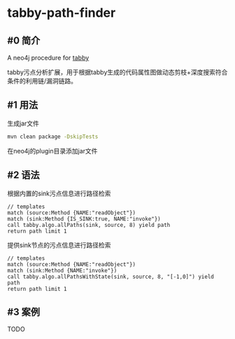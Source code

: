 # tabby-path-finder
## #0 简介
A neo4j procedure for [tabby](https://github.com/wh1t3p1g/tabby)

tabby污点分析扩展，用于根据tabby生成的代码属性图做动态剪枝+深度搜索符合条件的利用链/漏洞链路。

## #1 用法

生成jar文件
```bash
mvn clean package -DskipTests
```

在neo4j的plugin目录添加jar文件

## #2 语法

根据内置的sink污点信息进行路径检索
```
// templates
match (source:Method {NAME:"readObject"})
match (sink:Method {IS_SINK:true, NAME:"invoke"})
call tabby.algo.allPaths(sink, source, 8) yield path
return path limit 1
```

提供sink节点的污点信息进行路径检索
```
// templates
match (source:Method {NAME:"readObject"})
match (sink:Method {NAME:"invoke"})
call tabby.algo.allPathsWithState(sink, source, 8, "[-1,0]") yield path
return path limit 1
```

## #3 案例

TODO